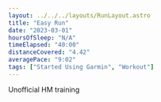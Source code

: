 ```yaml
---
layout: ../../../layouts/RunLayout.astro
title: "Easy Run"
date: "2023-03-01"
hoursOfSleep: "N/A"
timeElapsed: "40:00"
distanceCovered: "4.42"
averagePace: "9:02"
tags: ["Started Using Garmin", "Workout"]
---
```


Unofficial HM training
